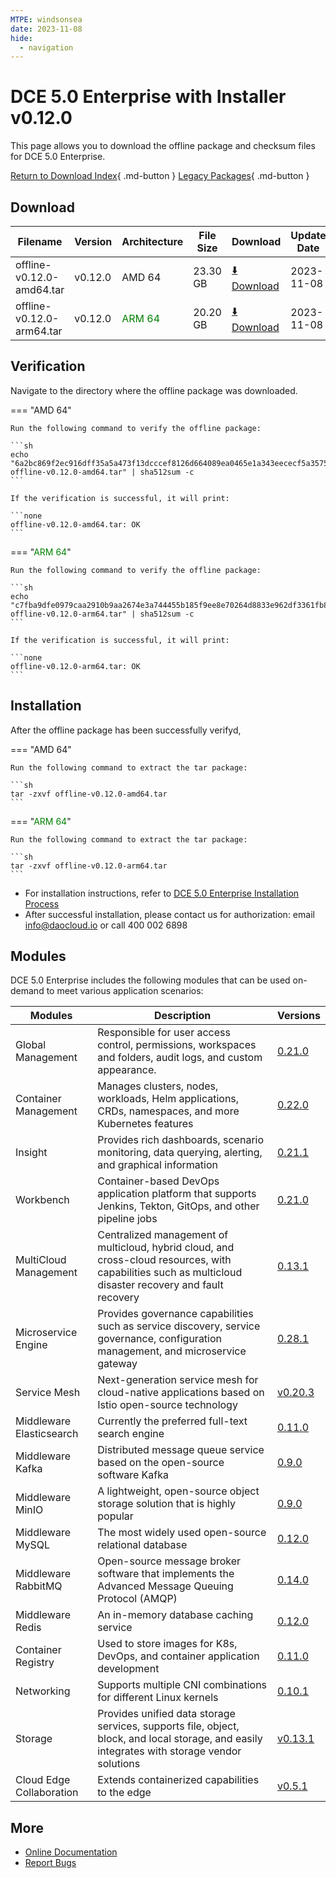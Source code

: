 ```yaml
---
MTPE: windsonsea
date: 2023-11-08
hide:
  - navigation
---
```


# DCE 5.0 Enterprise with Installer v0.12.0

This page allows you to download the offline package and checksum files for DCE 5.0 Enterprise.

[Return to Download Index](../index.md#_2){ .md-button }
[Legacy Packages](./dce5-installer-history.md){ .md-button }

## Download

| Filename | Version | Architecture | File Size | Download | Update Date |
| -------- | ------- | ------------ | --------- | -------- | ----------- |
| offline-v0.12.0-amd64.tar | v0.12.0 | AMD 64 | 23.30 GB | [:arrow_down: Download](https://qiniu-download-public.daocloud.io/DaoCloud_Enterprise/dce5/offline-v0.12.0-amd64.tar) | 2023-11-08 |
| offline-v0.12.0-arm64.tar | v0.12.0 | <font color="green">ARM 64</font> | 20.20 GB | [:arrow_down: Download](https://qiniu-download-public.daocloud.io/DaoCloud_Enterprise/dce5/offline-v0.12.0-arm64.tar) | 2023-11-08 |

## Verification

Navigate to the directory where the offline package was downloaded.

=== "AMD 64"

    Run the following command to verify the offline package:

    ```sh
    echo "6a2bc869f2ec916dff35a5a473f13dcccef8126d664089ea0465e1a343eececf5a357520244990c765c9de608b765e26b8950bf0322b26b5e53491826d1d919a  offline-v0.12.0-amd64.tar" | sha512sum -c
    ```

    If the verification is successful, it will print:

    ```none
    offline-v0.12.0-amd64.tar: OK
    ```

=== "<font color="green">ARM 64</font>"

    Run the following command to verify the offline package:

    ```sh
    echo "c7fba9dfe0979caa2910b9aa2674e3a744455b185f9ee8e70264d8833e962df3361fb85d9d5d33be8fc643e36d9929e3d7af37ead66e7d30483d76dc77faa04c  offline-v0.12.0-arm64.tar" | sha512sum -c
    ```

    If the verification is successful, it will print:

    ```none
    offline-v0.12.0-arm64.tar: OK
    ```

## Installation

After the offline package has been successfully verifyd,

=== "AMD 64"

    Run the following command to extract the tar package:

    ```sh
    tar -zxvf offline-v0.12.0-amd64.tar
    ```

=== "<font color="green">ARM 64</font>"

    Run the following command to extract the tar package:

    ```sh
    tar -zxvf offline-v0.12.0-arm64.tar
    ```

- For installation instructions, refer to [DCE 5.0 Enterprise Installation Process](../../install/commercial/start-install.md)
- After successful installation, please contact us for authorization: email info@daocloud.io or call 400 002 6898

## Modules

DCE 5.0 Enterprise includes the following modules that can be used on-demand to meet various application scenarios:

| Modules | Description | Versions |
| ------- | ----------- | -------- |
| Global Management | Responsible for user access control, permissions, workspaces and folders, audit logs, and custom appearance. | [0.21.0](../../ghippo/intro/release-notes.md#v0210) |
| Container Management | Manages clusters, nodes, workloads, Helm applications, CRDs, namespaces, and more Kubernetes features | [0.22.0](../../kpanda/intro/release-notes.md#v0220) |
| Insight | Provides rich dashboards, scenario monitoring, data querying, alerting, and graphical information | [0.21.1](../../insight/intro/releasenote.md#insight-server-v0210) |
| Workbench | Container-based DevOps application platform that supports Jenkins, Tekton, GitOps, and other pipeline jobs | [0.21.0](../../amamba/intro/release-notes.md#v0210) |
| MultiCloud Management | Centralized management of multicloud, hybrid cloud, and cross-cloud resources, with capabilities such as multicloud disaster recovery and fault recovery | [0.13.1](../../kairship/intro/release-notes.md#v0131) |
| Microservice Engine | Provides governance capabilities such as service discovery, service governance, configuration management, and microservice gateway | [0.28.1](../../skoala/intro/release-notes.md#v0281) |
| Service Mesh | Next-generation service mesh for cloud-native applications based on Istio open-source technology | [v0.20.3](../../mspider/intro/release-notes.md#v0203) |
| Middleware Elasticsearch | Currently the preferred full-text search engine | [0.11.0](../../middleware/elasticsearch/release-notes.md#v0110) |
| Middleware Kafka | Distributed message queue service based on the open-source software Kafka | [0.9.0](../../middleware/kafka/release-notes.md#v090) |
| Middleware MinIO | A lightweight, open-source object storage solution that is highly popular | [0.9.0](../../middleware/minio/release-notes.md#v090) |
| Middleware MySQL | The most widely used open-source relational database | [0.12.0](../../middleware/mysql/release-notes.md#v0120) |
| Middleware RabbitMQ | Open-source message broker software that implements the Advanced Message Queuing Protocol (AMQP) | [0.14.0](../../middleware/rabbitmq/release-notes.md#v0140) |
| Middleware Redis | An in-memory database caching service | [0.12.0](../../middleware/redis/release-notes.md#v0120) |
| Container Registry | Used to store images for K8s, DevOps, and container application development | [0.11.0](../../kangaroo/intro/release-notes.md#v0110) |
| Networking | Supports multiple CNI combinations for different Linux kernels | [0.10.1](../../network/intro/releasenotes.md#v0101) |
| Storage | Provides unified data storage services, supports file, object, block, and local storage, and easily integrates with storage vendor solutions | [v0.13.1](../../storage/hwameistor/releasenotes.md#v0131) |
| Cloud Edge Collaboration | Extends containerized capabilities to the edge | [v0.5.1](../../kant/intro/release-notes.md#v050) |

## More

- [Online Documentation](../../dce/index.md)
- [Report Bugs](https://github.com/DaoCloud/DaoCloud-docs/issues)

